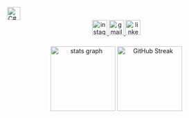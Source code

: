 <img src="https://cdn.jsdelivr.net/gh/devicons/devicon@latest/icons/csharp/csharp-original.svg" height="30" alt="C# logo"  />
</div>

<div align="center">
  <a href="https://www.instagram.com/dev.janon/?hl=pt-br" target="_blank">
    <img src="https://img.shields.io/static/v1?message=Instagram&logo=instagram&label=&color=7DF9FF&logoColor=black&labelColor=7DF9FF&style=for-the-badge" height="35" alt="instagram logo"  />
  </a>
  <a href="rauljanon1@gmail.com" target="_blank">
    <img src="https://img.shields.io/static/v1?message=Gmail&logo=gmail&label=&color=D14836&logoColor=white&labelColor=&style=for-the-badge" height="35" alt="gmail logo"  />
  </a>
  <a href="https://www.linkedin.com/in/raul-janon" target="_blank">
    <img src="https://img.shields.io/static/v1?message=LinkedIn&logo=linkedin&label=&color=0077B5&logoColor=white&labelColor=&style=for-the-badge" height="35" alt="linkedin logo"  />
  </a>
  </div>

  ###






  ###

<div align="center">
  <img src="https://github-readme-stats.vercel.app/api?username=Janon-devv&hide_title=false&hide_rank=false&show_icons=true&include_all_commits=true&count_private=true&disable_animations=false&theme=merko&locale=en&hide_border=false" height="150" alt="stats graph"  />
  <img src="https://streak-stats.demolab.com?user=Janon-devv&theme=merko&hide_border=&border_radius=5&locale=pt_BR&short_numbers=&mode=weekly" height="150" alt="GitHub Streak"  />
</div>



<br clear="both">
